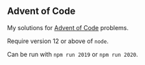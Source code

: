 ## Advent of Code

My solutions for [Advent of Code](https://adventofcode.com) problems.

Require version 12 or above of `node`.

Can be run with `npm run 2019` or `npm run 2020`.


